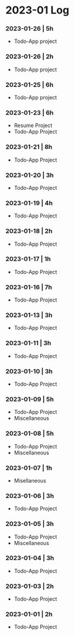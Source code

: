 # 2023-01 Log

### 2023-01-26 | 5h
- Todo-App project

### 2023-01-26 | 2h
- Todo-App project

### 2023-01-25 | 6h
- Todo-App project

### 2023-01-23 | 6h
- Resume Project
- Todo-App Project

### 2023-01-21 | 8h
- Todo-App Project

### 2023-01-20 | 3h
- Todo-App Project

### 2023-01-19 | 4h
- Todo-App Project

### 2023-01-18 | 2h
- Todo-App Project

### 2023-01-17 | 1h
- Todo-App Project

### 2023-01-16 | 7h
- Todo-App Project

### 2023-01-13 | 3h
- Todo-App Project

### 2023-01-11 | 3h
- Todo-App Project

### 2023-01-10 | 3h
- Todo-App Project

### 2023-01-09 | 5h
- Todo-App Project
- Miscellaneous

### 2023-01-08 | 5h
- Todo-App Project
- Miscellaneous

### 2023-01-07 | 1h
- Misellaneous

### 2023-01-06 | 3h
- Todo-App Project

### 2023-01-05 | 3h
- Todo-App Project
- Miscellaneous

### 2023-01-04 | 3h
- Todo-App Project

### 2023-01-03 | 2h
- Todo-App Project

### 2023-01-01 | 2h
- Todo-App Project
